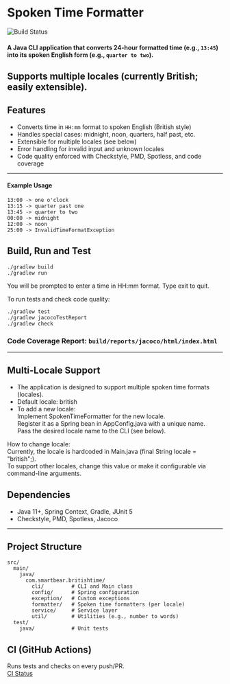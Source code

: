# Spoken Time Formatter

![Build Status](https://github.com/nihar4154/spoken-time-formatter/actions/workflows/ci.yml/badge.svg)

#### A Java CLI application that converts 24-hour formatted time (e.g., `13:45`) into its spoken English form (e.g., `quarter to two`).
Supports multiple locales (currently British; easily extensible).
---

## Features

- Converts time in `HH:mm` format to spoken English (British style)
- Handles special cases: midnight, noon, quarters, half past, etc.
- Extensible for multiple locales (see below)
- Error handling for invalid input and unknown locales
- Code quality enforced with Checkstyle, PMD, Spotless, and code coverage

---

####  Example Usage
```src/ 
13:00 -> one o'clock  
13:15 -> quarter past one  
13:45 -> quarter to two  
00:00 -> midnight  
12:00 -> noon  
25:00 -> InvalidTimeFormatException
```

## Build, Run and Test
```
./gradlew build
./gradlew run
```
You will be prompted to enter a time in HH:mm format.
Type exit to quit.

To run tests and check code quality:
```
./gradlew test
./gradlew jacocoTestReport
./gradlew check
```
### Code Coverage Report: ``build/reports/jacoco/html/index.html``
<hr></hr>

## Multi-Locale Support  
- The application is designed to support multiple spoken time formats (locales).  
- Default locale: british  
- To add a new locale:  
Implement SpokenTimeFormatter for the new locale.  
Register it as a Spring bean in AppConfig.java with a unique name.  
Pass the desired locale name to the CLI (see below).  

How to change locale:  
Currently, the locale is hardcoded in Main.java (final String locale = "british";).  
To support other locales, change this value or make it configurable via command-line arguments.

## Dependencies
- Java 11+, Spring Context, Gradle, JUnit 5
- Checkstyle, PMD, Spotless, Jacoco

---

##  Project Structure  
```
src/
  main/
    java/
      com.smartbear.britishtime/
        cli/         # CLI and Main class
        config/      # Spring configuration
        exception/   # Custom exceptions
        formatter/   # Spoken time formatters (per locale)
        service/     # Service layer
        util/        # Utilities (e.g., number to words)
  test/
    java/            # Unit tests

```

## CI (GitHub Actions) 
Runs tests and checks on every push/PR.  
[CI Status](https://github.com/nihar4154/spoken-time-formatter/actions) 
